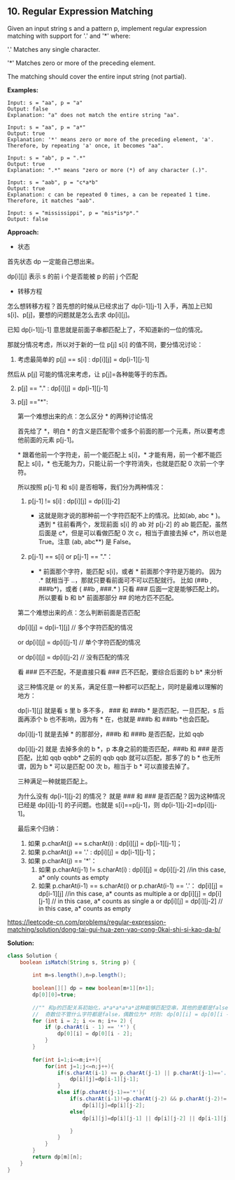 ## 10. Regular Expression Matching

Given an input string s and a pattern p, implement regular expression matching with support for '.' and '*' where:

'.' Matches any single character.​​​​

'*' Matches zero or more of the preceding element.

The matching should cover the entire input string (not partial).

**Examples:** 

```
Input: s = "aa", p = "a"
Output: false
Explanation: "a" does not match the entire string "aa".
```

```
Input: s = "aa", p = "a*"
Output: true
Explanation: '*' means zero or more of the preceding element, 'a'. Therefore, by repeating 'a' once, it becomes "aa".
```

```
Input: s = "ab", p = ".*"
Output: true
Explanation: ".*" means "zero or more (*) of any character (.)".
```

```
Input: s = "aab", p = "c*a*b"
Output: true
Explanation: c can be repeated 0 times, a can be repeated 1 time. Therefore, it matches "aab".
```

```
Input: s = "mississippi", p = "mis*is*p*."
Output: false
```

**Approach:**

* 状态

首先状态 dp 一定能自己想出来。

dp[i][j] 表示 s 的前 i 个是否能被 p 的前 j 个匹配

* 转移方程

怎么想转移方程？首先想的时候从已经求出了 dp[i-1][j-1] 入手，再加上已知 s[i]、p[j]，要想的问题就是怎么去求 dp[i][j]。

已知 dp[i-1][j-1] 意思就是前面子串都匹配上了，不知道新的一位的情况。

那就分情况考虑，所以对于新的一位 p[j] s[i] 的值不同，要分情况讨论：

1. 考虑最简单的 p[j] == s[i] : dp[i][j] = dp[i-1][j-1]

然后从 p[j] 可能的情况来考虑，让 p[j]=各种能等于的东西。

2. p[j] == "." : dp[i][j] = dp[i-1][j-1]

3. p[j] =="\*":

    第一个难想出来的点：怎么区分 * 的两种讨论情况

    首先给了 \*，明白 \* 的含义是匹配零个或多个前面的那一个元素，所以要考虑他前面的元素 p[j-1]。
    
    \* 跟着他前一个字符走，前一个能匹配上 s[i]，\* 才能有用，前一个都不能匹配上 s[i]，\* 也无能为力，只能让前一个字符消失，也就是匹配 0 次前一个字符。

    所以按照 p[j-1] 和 s[i] 是否相等，我们分为两种情况：

    1. p[j-1] != s[i] : dp[i][j] = dp[i][j-2]
        * 这就是刚才说的那种前一个字符匹配不上的情况。比如(ab, abc \* )。遇到 \* 往前看两个，发现前面 s[i] 的 ab 对 p[j-2] 的 ab 能匹配，虽然后面是 c\*，但是可以看做匹配 0 次 c，相当于直接去掉 c\*，所以也是 True。注意 (ab, abc\*\*) 是 False。

    2. p[j-1] == s[i] or p[j-1] == "."：
        * \* 前面那个字符，能匹配 s[i]，或者 * 前面那个字符是万能的。
        因为 .\* 就相当于 ..，那就只要看前面可不可以匹配就行。
        比如 (##b , ###b\*)，或者 ( ##b , ###.\* ) 只看 ### 后面一定是能够匹配上的。
        所以要看 b 和 b\* 前面那部分 ## 的地方匹不匹配。
            
    第二个难想出来的点：怎么判断前面是否匹配

    dp[i][j] = dp[i-1][j] // 多个字符匹配的情况	

    or dp[i][j] = dp[i][j-1] // 单个字符匹配的情况

    or dp[i][j] = dp[i][j-2] // 没有匹配的情况

    看 ### 匹不匹配，不是直接只看 ### 匹不匹配，要综合后面的 b b\* 来分析

    这三种情况是 or 的关系，满足任意一种都可以匹配上，同时是最难以理解的地方：

    dp[i-1][j] 就是看 s 里 b 多不多， ### 和 ###b \* 是否匹配，一旦匹配，s 后面再添个 b 也不影响，因为有 \* 在，也就是 ###b 和 ###b \*也会匹配。

    dp[i][j-1] 就是去掉 * 的那部分，###b 和 ###b 是否匹配，比如 qqb

    dp[i][j-2] 就是 去掉多余的 b \*，p 本身之前的能否匹配，###b 和 ### 是否匹配，比如 qqb qqbb\* 之前的 qqb qqb 就可以匹配，那多了的 b * 也无所谓，因为 b \* 可以是匹配 00 次 b，相当于 b \* 可以直接去掉了。

    三种满足一种就能匹配上。

    为什么没有 dp[i-1][j-2] 的情况？ 就是 ### 和 ### 是否匹配？因为这种情况已经是 dp[i][j-1] 的子问题。也就是 s[i]==p[j-1]，则 dp[i-1][j-2]=dp[i][j-1]。

    最后来个归纳：

    1. 如果 p.charAt(j) == s.charAt(i) : dp[i][j] = dp[i-1][j-1]；
    2. 如果 p.charAt(j) == '.' : dp[i][j] = dp[i-1][j-1]；
    3. 如果 p.charAt(j) == '\*'：
        1. 如果 p.charAt(j-1) != s.charAt(i) : dp[i][j] = dp[i][j-2] //in this case, a\* only counts as empty
        2. 如果 p.charAt(i-1) == s.charAt(i) or p.charAt(i-1) == '.'：
            dp[i][j] = dp[i-1][j] //in this case, a\* counts as multiple a
            or dp[i][j] = dp[i][j-1] // in this case, a\* counts as single a
            or dp[i][j] = dp[i][j-2] // in this case, a\* counts as empty

https://leetcode-cn.com/problems/regular-expression-matching/solution/dong-tai-gui-hua-zen-yao-cong-0kai-shi-si-kao-da-b/

**Solution:**

```java
class Solution {
    boolean isMatch(String s, String p) {
        
        int m=s.length(),n=p.length();
        
        boolean[][] dp = new boolean[m+1][n+1];
        dp[0][0]=true;
        
        //"" 和p的匹配关系初始化，a*a*a*a*a*这种能够匹配空串，其他的是都是false。
        //  奇数位不管什么字符都是false，偶数位为* 时则: dp[0][i] = dp[0][i - 2]
        for (int i = 2; i <= n; i+= 2) {
            if (p.charAt(i - 1) == '*') {
                dp[0][i] = dp[0][i - 2];
            }
        }
        
        for(int i=1;i<=m;i++){
            for(int j=1;j<=n;j++){
                if(s.charAt(i-1) == p.charAt(j-1) || p.charAt(j-1)=='.'){
                    dp[i][j]=dp[i-1][j-1];
                }
                else if(p.charAt(j-1)=='*'){
                    if(s.charAt(i-1)!=p.charAt(j-2) && p.charAt(j-2)!='.')
                        dp[i][j]=dp[i][j-2];
                    else{
                        dp[i][j]=dp[i][j-1] || dp[i][j-2] || dp[i-1][j];

                    }
                }
            }
        }
        return dp[m][n];
    }
}
```